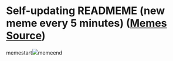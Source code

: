 # Self-updating READMEME (new meme every 5 minutes) ([Memes Source](https://bramses.notion.site/a49c1e962b7646879176ac3b327b6533?v=4d1eda54b170483cb03a40f257231764))

memestart![](https://www.notion.so/image/https%3A%2F%2Fs3-us-west-2.amazonaws.com%2Fsecure.notion-static.com%2F9ab6b79a-3180-491f-8799-91fa85feb5a5%2FFE5676CE-9A6F-4F71-889F-43FFEAF05D2F.jpeg?table=block&id=b2ddb50d-b9fa-4f7a-ae7d-a15729f412ff&cache=v2)memeend
